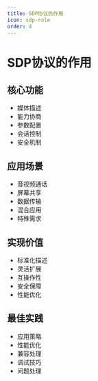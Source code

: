 ```yaml
---
title: SDP协议的作用
icon: sdp-role
order: 4
---
```


# SDP协议的作用

## 核心功能
- 媒体描述
- 能力协商
- 参数配置
- 会话控制
- 安全机制

## 应用场景
- 音视频通话
- 屏幕共享
- 数据传输
- 混合应用
- 特殊需求

## 实现价值
- 标准化描述
- 灵活扩展
- 互操作性
- 安全保障
- 性能优化

## 最佳实践
- 应用策略
- 性能优化
- 兼容处理
- 调试技巧
- 问题处理
